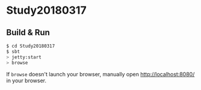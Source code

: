 # Study20180317 #

## Build & Run ##

```sh
$ cd Study20180317
$ sbt
> jetty:start
> browse
```

If `browse` doesn't launch your browser, manually open [http://localhost:8080/](http://localhost:8080/) in your browser.
